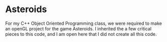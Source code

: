 Asteroids
=========

For my C++ Object Oriented Programming class, we were required to make an openGL project for the game Asteroids.  I inherited the a few critical pieces to this code, and I am open here that I did not create all this code.  

